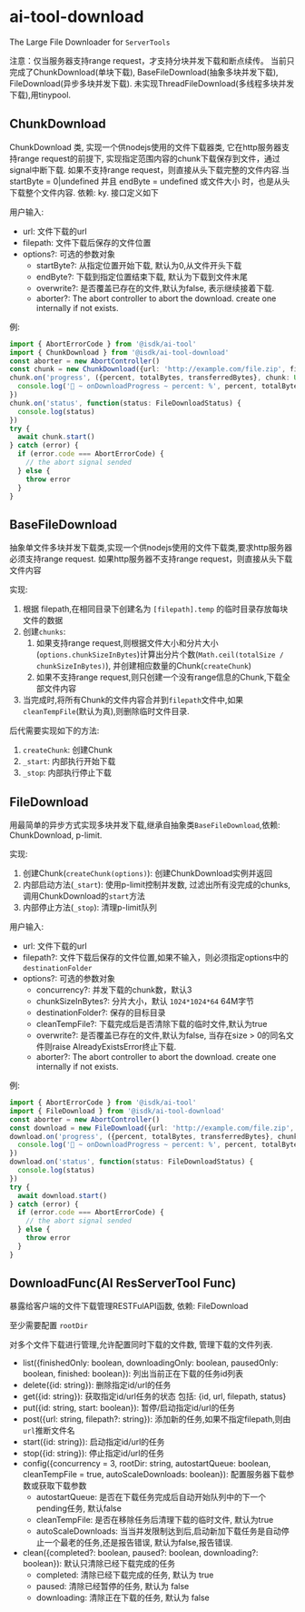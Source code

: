# ai-tool-download

The Large File Downloader for `ServerTools`

注意：仅当服务器支持range request，才支持分块并发下载和断点续传。
当前只完成了ChunkDownload(单块下载), BaseFileDownload(抽象多块并发下载), FileDownload(异步多块并发下载).
未实现ThreadFileDownload(多线程多块并发下载),用tinypool.

## ChunkDownload

ChunkDownload 类, 实现一个供nodejs使用的文件下载器类, 它在http服务器支持range request的前提下, 实现指定范围内容的chunk下载保存到文件，通过signal中断下载.
如果不支持range request，则直接从头下载完整的文件内容.当 startByte = 0|undefined 并且 endByte = undefined 或文件大小 时，也是从头下载整个文件内容.
依赖: ky. 接口定义如下

用户输入:

* url: 文件下载的url
* filepath: 文件下载后保存的文件位置
* options?: 可选的参数对象
  * startByte?: 从指定位置开始下载, 默认为0,从文件开头下载
  * endByte?:   下载到指定位置结束下载, 默认为下载到文件末尾
  * overwrite?: 是否覆盖已存在的文件,默认为false, 表示继续接着下载.
  * aborter?: The abort controller to abort the download. create one internally if not exists.

例:

```ts
import { AbortErrorCode } from '@isdk/ai-tool'
import { ChunkDownload } from '@isdk/ai-tool-download'
const aborter = new AbortController()
const chunk = new ChunkDownload({url: 'http://example.com/file.zip', filepath: '/tmp/file.zip', overwrite: false, index: 0, aborter, timeout:false})
chunk.on('progress', ({percent, totalBytes, transferredBytes}, chunk: Uint8Array) => {
  console.log('🚀 ~ onDownloadProgress ~ percent: %', percent, totalBytes, transferredBytes)
})
chunk.on('status', function(status: FileDownloadStatus) {
  console.log(status)
})
try {
  await chunk.start()
} catch (error) {
  if (error.code === AbortErrorCode) {
    // the abort signal sended
  } else {
    throw error
  }
}
```

## BaseFileDownload

抽象单文件多块并发下载类,实现一个供nodejs使用的文件下载类,要求http服务器必须支持range request.
如果http服务器不支持range request，则直接从头下载文件内容

实现:

1. 根据 filepath,在相同目录下创建名为 `[filepath].temp` 的临时目录存放每块文件的数据
2. 创建`chunks`:
   1. 如果支持range request,则根据文件大小和分片大小(`options.chunkSizeInBytes`)计算出分片个数(`Math.ceil(totalSize / chunkSizeInBytes)`), 并创建相应数量的Chunk(`createChunk`)
   2. 如果不支持range request,则只创建一个没有range信息的Chunk,下载全部文件内容
3. 当完成时,将所有Chunk的文件内容合并到`filepath`文件中,如果`cleanTempFile`(默认为真),则删除临时文件目录.

后代需要实现如下的方法:

1. `createChunk`: 创建Chunk
2. `_start`: 内部执行开始下载
3. `_stop`: 内部执行停止下载

## FileDownload

用最简单的异步方式实现多块并发下载,继承自抽象类`BaseFileDownload`,依赖: ChunkDownload, p-limit.

实现:

1. 创建Chunk(`createChunk(options)`): 创建ChunkDownload实例并返回
2. 内部启动方法(`_start`): 使用p-limit控制并发数, 过滤出所有没完成的chunks, 调用ChunkDownload的`start`方法
3. 内部停止方法(`_stop`): 清理p-limit队列

用户输入:

* url: 文件下载的url
* filepath?: 文件下载后保存的文件位置,如果不输入，则必须指定options中的`destinationFolder`
* options?: 可选的参数对象
  * concurrency?: 并发下载的chunk数，默认3
  * chunkSizeInBytes?: 分片大小，默认 `1024*1024*64` 64M字节
  * destinationFolder?: 保存的目标目录
  * cleanTempFile?: 下载完成后是否清除下载的临时文件,默认为true
  * overwrite?: 是否覆盖已存在的文件,默认为false, 当存在size > 0的同名文件则raise AlreadyExistsError终止下载.
  * aborter?: The abort controller to abort the download. create one internally if not exists.

例:

```ts
import { AbortErrorCode } from '@isdk/ai-tool'
import { FileDownload } from '@isdk/ai-tool-download'
const aborter = new AbortController()
const download = new FileDownload({url: 'http://example.com/file.zip', filepath: '/tmp/file.zip', overwrite: false, index: 0, aborter, timeout:false})
download.on('progress', ({percent, totalBytes, transferredBytes}, chunk: Uint8Array) => {
  console.log('🚀 ~ onDownloadProgress ~ percent: %', percent, totalBytes, transferredBytes)
})
download.on('status', function(status: FileDownloadStatus) {
  console.log(status)
})
try {
  await download.start()
} catch (error) {
  if (error.code === AbortErrorCode) {
    // the abort signal sended
  } else {
    throw error
  }
}
```

## DownloadFunc(AI ResServerTool Func)

暴露给客户端的文件下载管理RESTFulAPI函数, 依赖: FileDownload

至少需要配置 `rootDir`

对多个文件下载进行管理,允许配置同时下载的文件数, 管理下载的文件列表.

* list({finishedOnly: boolean, downloadingOnly: boolean, pausedOnly: boolean, finished: boolean}): 列出当前正在下载的任务id列表
* delete({id: string}): 删除指定id/url的任务
* get({id: string}): 获取指定id/url任务的状态 包括: {id, url, filepath, status}
* put({id: string, start: boolean}): 暂停/启动指定id/url的任务
* post({url: string, filepath?: string}): 添加新的任务,如果不指定filepath,则由`url`推断文件名
* start({id: string}): 启动指定id/url的任务
* stop({id: string}): 停止指定id/url的任务
* config({concurrency = 3, rootDir: string, autostartQueue: boolean, cleanTempFile = true, autoScaleDownloads: boolean}): 配置服务器下载参数或获取下载参数
  * autostartQueue: 是否在下载任务完成后自动开始队列中的下一个pending任务, 默认false
  * cleanTempFile: 是否在移除任务后清理下载的临时文件, 默认为true
  * autoScaleDownloads: 当当并发限制达到后,启动新加下载任务是自动停止一个最老的任务,还是报告错误, 默认为false,报告错误.
* clean({completed?: boolean, paused?: boolean, downloading?: boolean}): 默认只清除已经下载完成的任务
  * completed: 清除已经下载完成的任务, 默认为 true
  * paused: 清除已经暂停的任务, 默认为 false
  * downloading: 清除正在下载的任务, 默认为 false
